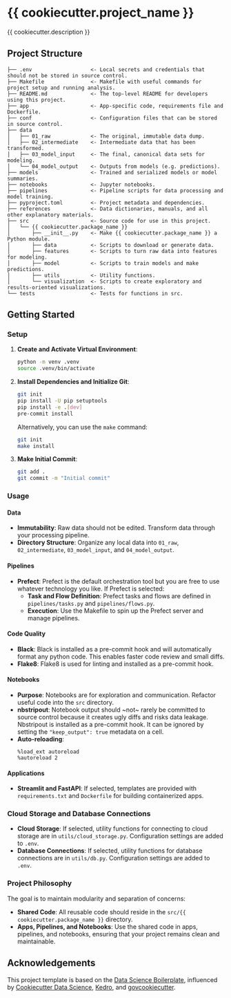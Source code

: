 # {{ cookiecutter.project_name }}
{{ cookiecutter.description }}

## Project Structure
```
├── .env                   <- Local secrets and credentials that should not be stored in source control.
├── Makefile               <- Makefile with useful commands for project setup and running analysis.
├── README.md              <- The top-level README for developers using this project.
├── app                    <- App-specific code, requirements file and Dockerfile.
├── conf                   <- Configuration files that can be stored in source control.
├── data
│   ├── 01_raw             <- The original, immutable data dump.
│   ├── 02_intermediate    <- Intermediate data that has been transformed.
│   ├── 03_model_input     <- The final, canonical data sets for modeling.
│   └── 04_model_output    <- Outputs from models (e.g. predictions).
├── models                 <- Trained and serialized models or model summaries.
├── notebooks              <- Jupyter notebooks.
├── pipelines              <- Pipeline scripts for data processing and model training.
├── pyproject.toml         <- Project metadata and dependencies.
├── references             <- Data dictionaries, manuals, and all other explanatory materials.
├── src                    <- Source code for use in this project.
│   └── {{ cookiecutter.package_name }}
│       ├── __init__.py    <- Make {{ cookiecutter.package_name }} a Python module.
│       ├── data           <- Scripts to download or generate data.
│       ├── features       <- Scripts to turn raw data into features for modeling.
│       ├── model          <- Scripts to train models and make predictions.
│       ├── utils          <- Utility functions.
│       └── visualization  <- Scripts to create exploratory and results-oriented visualizations.
└── tests                  <- Tests for functions in src.
```

## Getting Started

### Setup

1. **Create and Activate Virtual Environment**:
   ```bash
   python -m venv .venv
   source .venv/bin/activate
   ```

2. **Install Dependencies and Initialize Git**:
   ```bash
   git init
   pip install -U pip setuptools
   pip install -e .[dev]
   pre-commit install
   ```

   Alternatively, you can use the `make` command:
   ```bash
   git init
   make install
   ```

3. **Make Initial Commit**:
   ```bash
   git add .
   git commit -m "Initial commit"
   ```

### Usage

#### Data

- **Immutability**: Raw data should not be edited. Transform data through your processing pipeline.
- **Directory Structure**: Organize any local data into `01_raw`, `02_intermediate`, `03_model_input`, and `04_model_output`.

#### Pipelines

- **Prefect**: Prefect is the default orchestration tool but you are free to use whatever technology you like. If Prefect is selected:
   - **Task and Flow Definition**: Prefect tasks and flows are defined in `pipelines/tasks.py` and `pipelines/flows.py`.
   - **Execution**: Use the Makefile to spin up the Prefect server and manage pipelines.
 
#### Code Quality

- **Black**: Black is installed as a pre-commit hook and will automatically format any python code. This enables faster code review and small diffs.
- **Flake8**: Flake8 is used for linting and installed as a pre-commit hook.

#### Notebooks

- **Purpose**: Notebooks are for exploration and communication. Refactor useful code into the `src` directory.
- **nbstripout**: Notebook output should ~not~ rarely be committed to source control because it creates ugly diffs and risks data leakage. Nbstripout is installed as a pre-commit hook. It can be ignored by setting the ```"keep_output": true``` metadata on a cell.
- **Auto-reloading**:
  ```python🚡
  %load_ext autoreload
  %autoreload 2
  ```

#### Applications

- **Streamlit and FastAPI**: If selected, templates are provided with `requirements.txt` and `Dockerfile` for building containerized apps.

### Cloud Storage and Database Connections

- **Cloud Storage**: If selected, utility functions for connecting to cloud storage are in `utils/cloud_storage.py`. Configuration settings are added to `.env`.
- **Database Connections**: If selected, utility functions for database connections are in `utils/db.py`. Configuration settings are added to `.env`.

### Project Philosophy

The goal is to maintain modularity and separation of concerns:
- **Shared Code**: All reusable code should reside in the `src/{{ cookiecutter.package_name }}` directory.
- **Apps, Pipelines, and Notebooks**: Use the shared code in apps, pipelines, and notebooks, ensuring that your project remains clean and maintainable.

## Acknowledgements

This project template is based on the [Data Science Boilerplate](https://github.com/andrewjkuo/ds-boilerplate), influenced by [Cookiecutter Data Science](https://drivendata.github.io/cookiecutter-data-science/), [Kedro](https://kedro.org/), and [govcookiecutter](https://best-practice-and-impact.github.io/govcookiecutter/#govcookiecutter).
